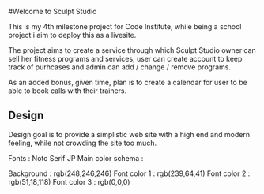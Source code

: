 #Welcome to Sculpt Studio

This is my 4th milestone project for Code Institute, while being a school project i aim to deploy this as a livesite.

The project aims to create a service through which Sculpt Studio owner can sell her fitness programs and services, user can create account to keep track of purhcases and admin can add / change / remove programs.

As an added bonus, given time, plan is to create a calendar for user to be able to book calls with their trainers.


## Design 

Design goal is to provide a simplistic web site with a high end and modern feeling, while not crowding the site too much.

Fonts : Noto Serif JP
Main color schema : 

Background : rgb(248,246,246)
Font color 1 : rgb(239,64,41)
Font color 2 : rgb(51,18,118)
Font color 3 : rgb(0,0,0)
